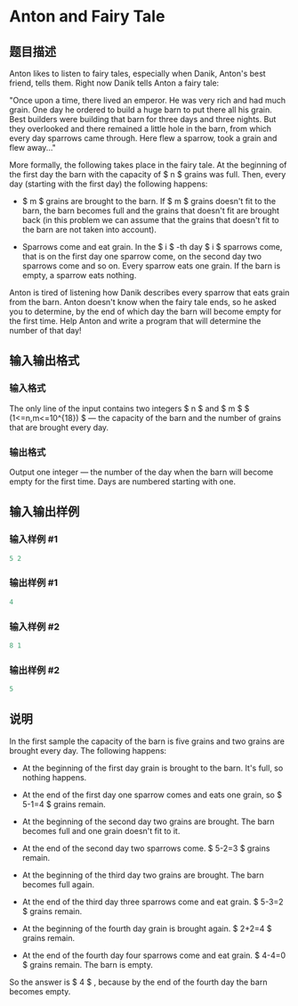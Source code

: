 # Anton and Fairy Tale

## 题目描述

Anton likes to listen to fairy tales, especially when Danik, Anton's best friend, tells them. Right now Danik tells Anton a fairy tale:

"Once upon a time, there lived an emperor. He was very rich and had much grain. One day he ordered to build a huge barn to put there all his grain. Best builders were building that barn for three days and three nights. But they overlooked and there remained a little hole in the barn, from which every day sparrows came through. Here flew a sparrow, took a grain and flew away..."

More formally, the following takes place in the fairy tale. At the beginning of the first day the barn with the capacity of $ n $ grains was full. Then, every day (starting with the first day) the following happens:

- $ m $ grains are brought to the barn. If $ m $ grains doesn't fit to the barn, the barn becomes full and the grains that doesn't fit are brought back (in this problem we can assume that the grains that doesn't fit to the barn are not taken into account).

- Sparrows come and eat grain. In the $ i $ -th day $ i $ sparrows come, that is on the first day one sparrow come, on the second day two sparrows come and so on. Every sparrow eats one grain. If the barn is empty, a sparrow eats nothing.

Anton is tired of listening how Danik describes every sparrow that eats grain from the barn. Anton doesn't know when the fairy tale ends, so he asked you to determine, by the end of which day the barn will become empty for the first time. Help Anton and write a program that will determine the number of that day!

## 输入输出格式

### 输入格式

The only line of the input contains two integers $ n $ and $ m $ $ (1<=n,m<=10^{18}) $ — the capacity of the barn and the number of grains that are brought every day.

### 输出格式

Output one integer — the number of the day when the barn will become empty for the first time. Days are numbered starting with one.

## 输入输出样例

### 输入样例 #1

```cpp
5 2

```
### 输出样例 #1

```cpp
4

```
### 输入样例 #2

```cpp
8 1

```
### 输出样例 #2

```cpp
5

```
## 说明

In the first sample the capacity of the barn is five grains and two grains are brought every day. The following happens:

- At the beginning of the first day grain is brought to the barn. It's full, so nothing happens.

- At the end of the first day one sparrow comes and eats one grain, so $ 5-1=4 $ grains remain.

- At the beginning of the second day two grains are brought. The barn becomes full and one grain doesn't fit to it.

- At the end of the second day two sparrows come. $ 5-2=3 $ grains remain.

- At the beginning of the third day two grains are brought. The barn becomes full again.

- At the end of the third day three sparrows come and eat grain. $ 5-3=2 $ grains remain.

- At the beginning of the fourth day grain is brought again. $ 2+2=4 $ grains remain.

- At the end of the fourth day four sparrows come and eat grain. $ 4-4=0 $ grains remain. The barn is empty.

So the answer is $ 4 $ , because by the end of the fourth day the barn becomes empty.

